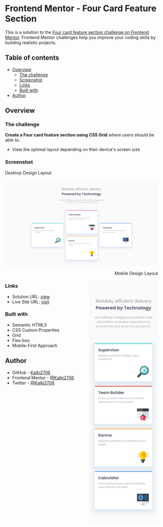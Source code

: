 # Frontend Mentor - Four Card Feature Section

This is a solution to the [Four card feature section challenge on Frontend Mentor](https://www.frontendmentor.io/challenges/four-card-feature-section-weK1eFYK). Frontend Mentor challenges help you improve your coding skills by building realistic projects.

## Table of contents

- [Overview](#overview)
  - [The challenge](#the-challenge)
  - [Screenshot](#screenshot)
  - [Links](#links)
  - [Built with](#built-with)
- [Author](#author)

## Overview

### The challenge

**Create a Four card feature section using CSS Grid** where users should be able to:

- View the optimal layout depending on their device's screen size

### Screenshot

Desktop Design Layout

![Desktop Design Layout](./assets/desktop-view.png)

<p align=right>Mobile Design Layout</p>
<img align="right" height="800px" src="./assets/mobile-view.png" alt="Mobile Design Layout">

### Links

- Solution URL: [view]()
- Live Site URL: [visit]()

### Built with

- Semantic HTML5
- CSS Custom Properties
- Grid
- Flex-box
- Mobile-First Approach

## Author

- GitHub - [Kalki2706](https://github.com/Kalki2706/)
- Frontend Mentor - [@Kalki2706](https://www.frontendmentor.io/profile/Kalki2706)
- Twitter - [@Kalki2706](https://www.twitter.com/Kalki2706)
